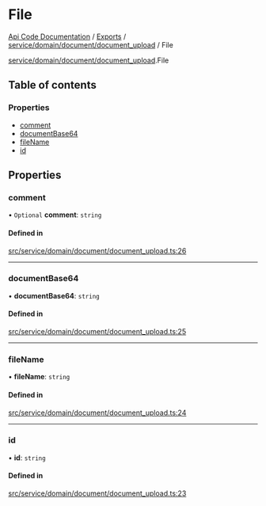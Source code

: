 # File
 
[Api Code Documentation](../README.md) / [Exports](../modules.md) / [service/domain/document/document\_upload](../modules/service_domain_document_document_upload.md) / File

[service/domain/document/document\_upload](../modules/service_domain_document_document_upload.md).File

## Table of contents

### Properties

- [comment](service_domain_document_document_upload.File.md#comment)
- [documentBase64](service_domain_document_document_upload.File.md#documentbase64)
- [fileName](service_domain_document_document_upload.File.md#filename)
- [id](service_domain_document_document_upload.File.md#id)

## Properties

### comment

• `Optional` **comment**: `string`

#### Defined in

[src/service/domain/document/document_upload.ts:26](https://github.com/openkfw/TruBudget/blob/e3c318d/api/src/service/domain/document/document_upload.ts#L26)

___

### documentBase64

• **documentBase64**: `string`

#### Defined in

[src/service/domain/document/document_upload.ts:25](https://github.com/openkfw/TruBudget/blob/e3c318d/api/src/service/domain/document/document_upload.ts#L25)

___

### fileName

• **fileName**: `string`

#### Defined in

[src/service/domain/document/document_upload.ts:24](https://github.com/openkfw/TruBudget/blob/e3c318d/api/src/service/domain/document/document_upload.ts#L24)

___

### id

• **id**: `string`

#### Defined in

[src/service/domain/document/document_upload.ts:23](https://github.com/openkfw/TruBudget/blob/e3c318d/api/src/service/domain/document/document_upload.ts#L23)
